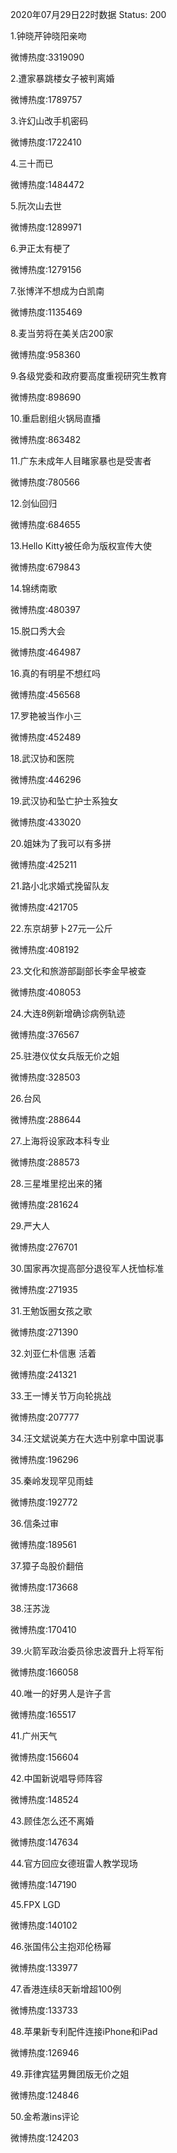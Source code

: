 2020年07月29日22时数据
Status: 200

1.钟晓芹钟晓阳亲吻

微博热度:3319090

2.遭家暴跳楼女子被判离婚

微博热度:1789757

3.许幻山改手机密码

微博热度:1722410

4.三十而已

微博热度:1484472

5.阮次山去世

微博热度:1289971

6.尹正太有梗了

微博热度:1279156

7.张博洋不想成为白凯南

微博热度:1135469

8.麦当劳将在美关店200家

微博热度:958360

9.各级党委和政府要高度重视研究生教育

微博热度:898690

10.重启剧组火锅局直播

微博热度:863482

11.广东未成年人目睹家暴也是受害者

微博热度:780566

12.剑仙回归

微博热度:684655

13.Hello Kitty被任命为版权宣传大使

微博热度:679843

14.锦绣南歌

微博热度:480397

15.脱口秀大会

微博热度:464987

16.真的有明星不想红吗

微博热度:456568

17.罗艳被当作小三

微博热度:452489

18.武汉协和医院

微博热度:446296

19.武汉协和坠亡护士系独女

微博热度:433020

20.姐妹为了我可以有多拼

微博热度:425211

21.路小北求婚式挽留队友

微博热度:421705

22.东京胡萝卜27元一公斤

微博热度:408192

23.文化和旅游部副部长李金早被查

微博热度:408053

24.大连8例新增确诊病例轨迹

微博热度:376567

25.驻港仪仗女兵版无价之姐

微博热度:328503

26.台风

微博热度:288644

27.上海将设家政本科专业

微博热度:288573

28.三星堆里挖出来的猪

微博热度:281624

29.严大人

微博热度:276701

30.国家再次提高部分退役军人抚恤标准

微博热度:271935

31.王勉饭圈女孩之歌

微博热度:271390

32.刘亚仁朴信惠 活着

微博热度:241321

33.王一博关节万向轮挑战

微博热度:207777

34.汪文斌说美方在大选中别拿中国说事

微博热度:196296

35.秦岭发现罕见雨蛙

微博热度:192772

36.信条过审

微博热度:189561

37.獐子岛股价翻倍

微博热度:173668

38.汪苏泷

微博热度:170410

39.火箭军政治委员徐忠波晋升上将军衔

微博热度:166058

40.唯一的好男人是许子言

微博热度:165517

41.广州天气

微博热度:156604

42.中国新说唱导师阵容

微博热度:148524

43.顾佳怎么还不离婚

微博热度:147634

44.官方回应女德班雷人教学现场

微博热度:147190

45.FPX LGD

微博热度:140102

46.张国伟公主抱邓伦杨幂

微博热度:133977

47.香港连续8天新增超100例

微博热度:133733

48.苹果新专利配件连接iPhone和iPad

微博热度:126946

49.菲律宾猛男舞团版无价之姐

微博热度:124846

50.金希澈ins评论

微博热度:124203

